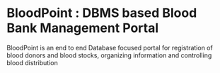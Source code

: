 # BloodPoint : DBMS based Blood Bank Management Portal

BloodPoint is an end to end Database focused portal for registration of blood donors and blood stocks, organizing information and controlling blood distribution 
